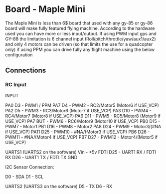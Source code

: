 # Board - Maple Mini

The Maple Mini is less than 6$ board that used with any gy-85 or gy-86 board will make fully featured flying machine. According to the hardware used you can have more or less input/output. 
If using PWM input gps and GY-88 the limitation is 6 channel input (Roll/pitch/throttle/yaw/aux1/aux2) and only 4 motors can be driven (so that limits the use for a quadcopter only)
if using PPM you can drive fully any flight machine using the below configuration
## Connections

### RC Input

INPUT

PA0  D3  - PWM1 / PPM
PA7  D4  - PWM2  - RC2/Motor5 (Motor6 if USE_VCP)
PA2  D5  - PWM3  - RC3/Motor6 (Motor7 if USE_VCP)
PA3  D10 - PWM4  - RC4/Motor7 (Motor8 if USE_VCP)
PA6  D11 - PWM5  - RC5/Motor8 (Motor9 if USE_VCP)
PA7  BUT - PWM6  - RC6/Motor9 (Motor10 if USE_VCP)
PB0  D15 - PWM7  - Motor1
PB1  D16 - PWM8  - Motor2
PA8  D24 - PWM9  - Motor3/(#NA if  USE_VCP)
PA11 D25 - PWM10 - #NA/(Motor3 if USE_VCP)
PB6  D26 - PWM11 - #NA/(Motor4 if USE_VCP)
PB7  D27 - PWM12 - Motor4/(Motor5 if USE_VCP)

UARTS1 (UARTS2 on the software)
Vin - +5v FDTI
D25 - UART1 RX / FDTI RX
D26 - UART1 TX / FDTI TX
GND

I2C Sensor Connection:

D0 - SDA
D1 - SCL


UARTS2 (UARTS3 on the software)
D5 - TX
D6 - RX




